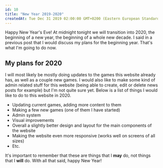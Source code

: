 ```yaml
---
id: 10
title: "New Year 2019-2020"
createdAt: Tue Dec 31 2019 02:00:00 GMT+0200 (Eastern European Standard Time)
---
```


Happy New Year's Eve! At midnight tonight we will transition into 2020, the beginning of a new year, the beginning of a whole new decade. I said in a previous post that I would discuss my plans for the beginning year. That's what I'm going to do now.

## My plans for 2020

I will most likely be mostly doing updates to the games this website already has, as well as a couple new games. I would also like to make some kind of admin related stuff for this website (being able to create, edit or delete news posts for example) but I'm not quite sure yet. Below is a list of things I would like to do to this website in 2020.

- Updating current games, adding more content to them
- Making a few new games (one of them I have started)
- Admin system
- Visual improvements
- Overall a slightly better design and layout for the main components of the website
- Making the website even more responsive (works well on screens of all sizes)
- Etc.

It's important to remember that these are things that I **may** do, not things that I **will** do. With all that said, happy New Year!
